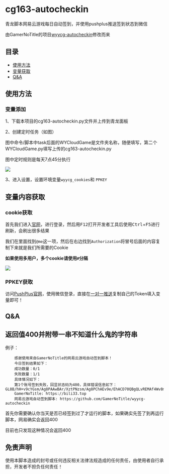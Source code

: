 # cg163-autocheckin
青龙脚本网易云游戏每日自动签到，并使用pushplus推送签到状态到微信

由GamerNoTitle的项目[wyycg-autocheckin](https://github.com/GamerNoTitle/wyycg-autocheckin "wyycg-autocheckin")修改而来

## 目录

- [使用方法](#使用方法)
- [变量获取](#变量内容获取)
- [Q&A](#qa)

## 使用方法

### 变量添加

1、下载本项目的cg163-autocheckin.py文件并上传到青龙面板

2、创建定时任务（如图）

图中命令/脚本中task后面的WYCloudGame是文件夹名称，随便填写，第二个WYCloudGame.py填写上传的cg163-autocheckin.py

图中定时规则是每天7点45分执行

![](https://pic.imgdb.cn/item/654d0c37c458853aefe92883.jpg)

3、进入设置，设置环境变量`wyycg_cookies`和 `PPKEY`

## 变量内容获取

### cookie获取

首先我们进入[官网](https://cg.163.com)，进行登录，然后用<kbd>F12</kbd>打开开发者工具后使用<kbd>Ctrl</kbd>+<kbd>F5</kbd>进行刷新，会刷出很多结果

我们在里面找到`@me`这一项，然后在右边找到`Authorization`将冒号后面的内容复制下来就是我们所需要的Cookie

**如果使用多用户，多个cookie请使用`#`分隔**

![](https://img-blog.csdnimg.cn/img_convert/8916bfbda33b93061206f2571665987d.png)

### PPKEY获取

访问[PushPlus官网](https://www.pushplus.plus/)，使用微信登录，直接在[一对一推送](https://www.pushplus.plus/push1.html)复制自己的Token填入变量即可！

## Q&A

## 返回值400并附带一串不知道什么鬼的字符串

例子：
```
    感谢使用来自GamerNoTitle的网易云游戏自动签到脚本！
    今日签到结果如下：
    成功数量：0/1
    失败数量：1/1
    具体情况如下：
    第1个账号签到失败，回显状态码为400，具体错误信息如下：GL8B/hH+v9cYGsm/Ag8PAAwBAr/XztPNzsm/Ag8PChAEv9e/EhACD70QBgQLvREMAf4Wv8m/Ag8PChAEAAu/17/5EtID0tD5EtLWz9b5EtIBA8/5EtT/1AL5EtLP0M2/Gqc=
    GamerNoTitle: https://bili33.top
    网易云游戏自动签到脚本: https://github.com/GamerNoTitle/wyycg-autocheckin
```

首先你需要确认你当天是否已经签到过了才运行的脚本，如果确实先签了到再运行脚本，网易确实会返回400

目前也只发现这种情况会返回400


## 免责声明

使用本脚本造成的封号或任何违反相关法律法规造成的任何责任，由使用者自行承担，开发者不担负任何责任！

